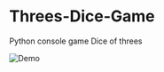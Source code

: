 # Threes-Dice-Game
Python console game Dice of threes


![Demo](https://user-images.githubusercontent.com/95132005/161293884-a7c160e2-3325-44cb-ad58-6dcef79268e7.gif)
